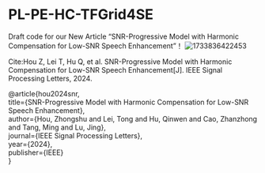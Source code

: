 # PL-PE-HC-TFGrid4SE
Draft code for our New Article “SNR-Progressive Model with Harmonic Compensation for Low-SNR Speech Enhancement”！
![1733836422453](https://github.com/user-attachments/assets/8faebeb1-cb36-46a7-b678-733ec5630a3c)

Cite:Hou Z, Lei T, Hu Q, et al. SNR-Progressive Model with Harmonic Compensation for Low-SNR Speech Enhancement[J]. IEEE Signal Processing Letters, 2024.

@article{hou2024snr,\
  title={SNR-Progressive Model with Harmonic Compensation for Low-SNR Speech Enhancement},\
  author={Hou, Zhongshu and Lei, Tong and Hu, Qinwen and Cao, Zhanzhong and Tang, Ming and Lu, Jing},\
  journal={IEEE Signal Processing Letters},\
  year={2024},\
  publisher={IEEE}\
}
